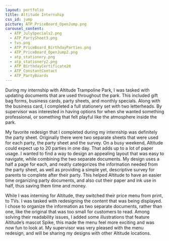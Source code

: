 ```yaml
---
layout: portfolio
title: Altitude Internship
css_id: jump
picture: ATP_PriceBoard_OpenJump.png
carousel_content:
  - ATP_JulySpecials2.png
  - ATP_PartySheet3.png
  - tvs.png
  - ATP_PriceBoard_BirthdayParties.png
  - ATP_PriceBoard_OpenJump2.png
  - atp_stationery.png
  - atp_stationery2.png
  - ATP_BirthdayCertificate20
  - ATP_ConstantContact
  - ATP_PartyBoards
---
```

During my internship with Altitude Trampoline Park, I was tasked with updating documents that are used throughout the park. This included gift bag forms, business cards, party sheets, and monthly specials. Along with the business card, I completed a full stationery set with two letterheads. By supervisor was interested in having options for when she wanted something professional, or something that felt playful like the atmosphere inside the park.

My favorite redesign that I completed during my internship was definitely the party sheet. Originally there were two separate sheets that were used for each party, the party sheet and the survey. On a busy weekend, Altitude could expect up to 20 parties in one day. That adds up to a lot of paper usage. I wanted to find a way to design an appealing layout that was easy to navigate, while combining the two separate documents. My design uses a half a page for each, and neatly categorizes the information needed from the party sheet, as well as providing a simple yet, descriptive survey for parents to complete after their party. This helped Altitude to have an easier time organizing party documents, and also cut their paper and ink use in half, thus saving them time and money.

While I was interning for Altitude, they switched their price menu from print, to TVs. I was tasked with redesigning the content that was being displayed. I chose to organize the information as two separate documents, rather than one, like the original that was too small for customers to read. Among solving their readability issues, I added some illustrations that feature Altitude’s mascot Spike, this made the menu feel more exciting and was now fun to look at. My supervisor was very pleased with the menu redesign, and will be sharing my designs with other Altitude locations.
